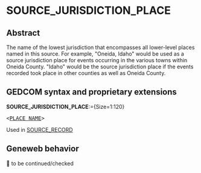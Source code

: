 ﻿# SOURCE_JURISDICTION_PLACE
## Abstract
The name of the lowest jurisdiction that encompasses all lower-level places named in this source.  For
example, "Oneida, Idaho" would be used as a source jurisdiction place for events occurring in the
various towns within Oneida County. "Idaho" would be the source jurisdiction place if the events
recorded took place in other counties as well as Oneida County.


## GEDCOM syntax and proprietary extensions

**SOURCE_JURISDICTION_PLACE**:={Size=1:120}
<pre>
&lt;<a href=Ged.PLACE_NAME.md>PLACE_NAME</a>&gt;
</pre>
Used in <a href=Ged.SOURCE_RECORD.md>SOURCE_RECORD</a><br />


## Geneweb behavior



🚧 to be continued/checked


